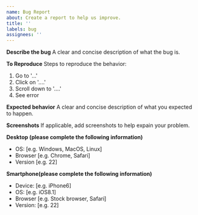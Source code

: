 ```yaml
---
name: Bug Report
about: Create a report to help us improve.
title: ''
labels: bug
assignees: ''
---
```


**Describe the bug**
A clear and concise description of what the bug is.

**To Reproduce**
Steps to reproduce the behavior:
1. Go to '...'
2. Click on '....'
3. Scroll down to '....'
4. See error

**Expected behavior**
A clear and concise description of what you expected to happen.

**Screenshots**
If applicable, add screenshots to help expain your problem.

**Desktop (please complete the following information)**
- OS: [e.g. Windows, MacOS, Linux]
- Browser [e.g. Chrome, Safari]
- Version [e.g. 22]

**Smartphone(please complete the following information)**
- Device: [e.g. iPhone6]
- OS: [e.g. iOS8.1]
- Browser [e.g. Stock browser, Safari]
- Version: [e.g. 22]
